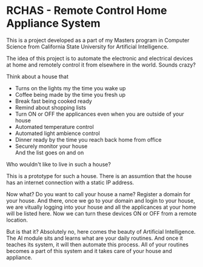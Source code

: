 # RCHAS - Remote Control Home Appliance System

This is a project developed as a part of my Masters program in Computer Science from California State University for Artificial Intelligence.

The idea of this project is to automate the electronic and electrical devices at home and remotely control it from elsewhere in the world. Sounds crazy?

Think about a house that 
  - Turns on the lights my the time you wake up
  - Coffee being made by the time you fresh up
  - Break fast being cooked ready
  - Remind about shopping lists
  - Turn ON or OFF the applicances even when you are outside of your house
  - Automated temperature control
  - Automated light ambience control
  - Dinner ready by the time you reach back home from office
  - Securely monitor your house  
  And the list goes on and on
  
Who wouldn't like to live in such a house? 

This is a prototype for such a house. There is an assumtion that the house has an internet connection with a static IP address. 

Now what?
  Do you want to call your house a name? Register a domain for your house. And there, once we go to your domain and login to your house, we are vitually logging into your house and all the applicances at your home will be listed here. Now we can turn these devices ON or OFF from a remote location. 
  
But is that it?
  Absolutely no, here comes the beauty of Artificial Intelligence. The AI module sits and learns what are your daily routines. And once it teaches its system, it will then automate this process. All of your routines becomes a part of this system and it takes care of your house and appliance.
  
  
  


